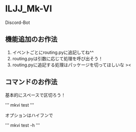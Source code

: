 # ILJJ_Mk-VI
Discord-Bot

## 機能追加のお作法

1. イベントごとにrouting.pyに追記してね^^
2. routing.pyは引数に応じて処理を呼び出そう！
3. routing.pyに追記する処理はパッケージを切ってほしいな ><

## コマンドのお作法

基本的にスペースで区切ろう！

'''
mkvi test
'''

オプションはハイフンで

'''
mkvi test -h
'''





